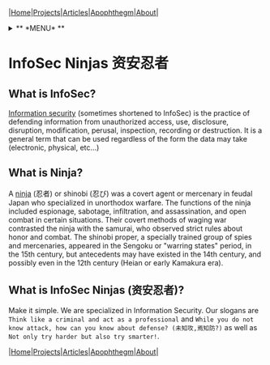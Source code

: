 
|[Home](/README.md)|[Projects](/projects.md)|[Articles](/articles.md)|[Apophthegm](/apophthegm.md)|[About](/about.md)|

<details><summary>** *MENU* **</summary>
<p>

[Home](/README.md)  
[Projects](/projects.md)  
[Articles](/articles.md)  
[Apophthegm](/apophthegm.md)  
[About](/about.md)  

</p>
</details>

# InfoSec Ninjas 资安忍者

## **What is InfoSec?**

[Information security](https://en.wikipedia.org/wiki/Information_security) (sometimes shortened to InfoSec) is the practice of defending information from unauthorized access, use, disclosure, disruption, modification, perusal, inspection, recording or destruction. It is a general term that can be used regardless of the form the data may take (electronic, physical, etc...)

## **What is Ninja?**

A [ninja](https://en.wikipedia.org/wiki/Ninja) (忍者) or shinobi (忍び) was a covert agent or mercenary in feudal Japan who specialized in unorthodox warfare. The functions of the ninja included espionage, sabotage, infiltration, and assassination, and open combat in certain situations. Their covert methods of waging war contrasted the ninja with the samurai, who observed strict rules about honor and combat. The shinobi proper, a specially trained group of spies and mercenaries, appeared in the Sengoku or "warring states" period, in the 15th century, but antecedents may have existed in the 14th century, and possibly even in the 12th century (Heian or early Kamakura era).

## **What is InfoSec Ninjas (资安忍者)?**

Make it simple.  We are specialized in Information Security. Our slogans are ```Think like a criminal and act as a professional``` and ```While you do not know attack, how can you know about defense? (未知攻,焉知防?)``` as well as ```Not only try harder but also try smarter!```.

|[Home](/README.md)|[Projects](/projects.md)|[Articles](/articles.md)|[Apophthegm](/apophthegm.md)|[About](/about.md)|


